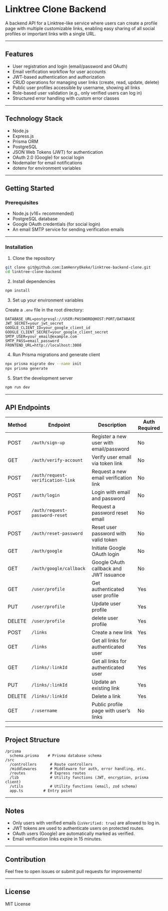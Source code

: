 # Linktree Clone Backend

A backend API for a Linktree-like service where users can create a profile page with multiple customizable links, enabling easy sharing of all social profiles or important links with a single URL.

---

## Features

- User registration and login (email/password and OAuth)
- Email verification workflow for user accounts
- JWT-based authentication and authorization
- CRUD operations for managing user links (create, read, update, delete)
- Public user profiles accessible by username, showing all links
- Role-based user validation (e.g., only verified users can log in)
- Structured error handling with custom error classes

---

## Technology Stack

- Node.js
- Express.js
- Prisma ORM
- PostgreSQL
- JSON Web Tokens (JWT) for authentication
- OAuth 2.0 (Google) for social login
- Nodemailer for email notifications
- dotenv for environment variables

---

## Getting Started

### Prerequisites

- Node.js (v16+ recommended)
- PostgreSQL database
- Google OAuth credentials (for social login)
- An email SMTP service for sending verification emails

---

### Installation

1. Clone the repository

```bash
git clone git@github.com:IamHenryOkeke/linktree-backend-clone.git
cd linktree-clone-backend
```

2. Install dependencies

```bash
npm install
```

3. Set up your environment variables

Create a `.env` file in the root directory:

```env
DATABASE_URL=postgresql://USER:PASSWORD@HOST:PORT/DATABASE
JWT_SECRET=your_jwt_secret
GOOGLE_CLIENT_ID=your_google_client_id
GOOGLE_CLIENT_SECRET=your_google_client_secret
SMTP_USER=your_email@example.com
SMTP_PASS=email_password
FRONTEND_URL=http://localhost:3000
```

4. Run Prisma migrations and generate client

```bash
npx prisma migrate dev --name init
npx prisma generate
```

5. Start the development server

```bash
npm run dev
```

---

## API Endpoints

| Method | Endpoint                          | Description                             | Auth Required |
| ------ | --------------------------------- | --------------------------------------- | ------------- |
| POST   | `/auth/sign-up`                   | Register a new user with email/password | No            |
| GET    | `/auth/verify-account`            | Verify user email via token link        | No            |
| POST   | `/auth/request-verification-link` | Request a new email verification link   | No            |
| POST   | `/auth/login`                     | Login with email and password           | No            |
| POST   | `/auth/request-password-reset`    | Request a password reset email          | No            |
| POST   | `/auth/reset-password`            | Reset user password with valid token    | No            |
| GET    | `/auth/google`                    | Initiate Google OAuth login             | No            |
| GET    | `/auth/google/callback`           | Google OAuth callback and JWT issuance  | No            |
| GET    | `/user/profile`         | Get authenticated user profile        | Yes           |
| PUT    | `/user/profile`         | Update user profile        | Yes           |
| DELETE   | `/user/profile`         | delete user profile        | Yes           |
| POST   | `/links`                | Create a new link                     | Yes           |
| GET    | `/links`                | Get all links for authenticated user  | Yes           |
| GET    | `/links/:linkId`                | Get all links for authenticated user  | Yes           |
| PUT    | `/links/:linkId`            | Update an existing link               | Yes           |
| DELETE | `/links/:linkId`            | Delete a link                         | Yes           |
| GET    | `/:username`            | Public profile page with user’s links | No            |

---

## Project Structure

```
/prisma
  schema.prisma    # Prisma database schema
/src
  /controllers      # Route controllers
  /middlewares      # Middleware for auth, error handling, etc.
  /routes           # Express routes
  /lib              # Utility functions (JWT, encryption, prisma client)
  /utils            # Utility functions (email, zod schema)
  app.ts         # Entry point
```

---

## Notes

- Only users with verified emails (`isVerified: true`) are allowed to log in.
- JWT tokens are used to authenticate users on protected routes.
- OAuth users (Google) are automatically marked as verified.
- Email verification links expire in 15 minutes.

---

## Contribution

Feel free to open issues or submit pull requests for improvements!

---

## License

MIT License
